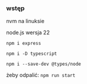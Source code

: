 ### wstęp
nvm na linuksie 

node.js wersja 22


`npm i express`

`npm i -D typescript`

`npm i --save-dev @types/node`

żeby odpalić: `npm run start`
